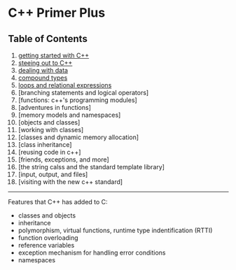 C++ Primer Plus
===

Table of Contents
---

1. [getting started with C++](./chap1.md)  
2. [steeing out to C++](./chap2.md)  
3. [dealing with data](./chap3.md)  
4. [compound types](./chap4.md)  
5. [loops and relational expressions](./chap5.md)  
6. [branching statements and logical operators]
7. [functions: c++'s programming modules]
8. [adventures in functions]
9. [memory models and namespaces]
10. [objects and classes]
11. [working with classes]
12. [classes and dynamic memory allocation]
13. [class inheritance]
14. [reusing code in c++]
15. [friends, exceptions, and more]
16. [the string calss and the standard template library]
17. [input, output, and files]
18. [visiting with the new c++ standard]

---

Features that C++ has added to C:

* classes and objects
* inheritance
* polymorphism, virtual functions, runtime type indentification (RTTI)
* function overloading
* reference variables
* exception mechanism for handling error conditions
* namespaces
